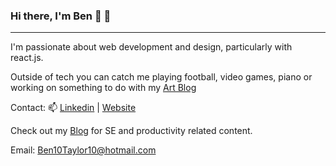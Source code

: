 ### Hi there, I'm Ben 👋 🤠
---------------------------

I'm passionate about web development and design, particularly with react.js.

Outside of tech you can catch me playing football, video games, piano or working on something to do with my [Art Blog](https://www.instagram.com/featurefield/?hl=en)

Contact: 📫    [Linkedin](https://www.linkedin.com/in/ben-taylor-tech/) | [Website](https://portfolio-11585.web.app/) 

Check out my [Blog](blog-6a15f.web.app) for SE and productivity related content.

Email: Ben10Taylor10@hotmail.com



